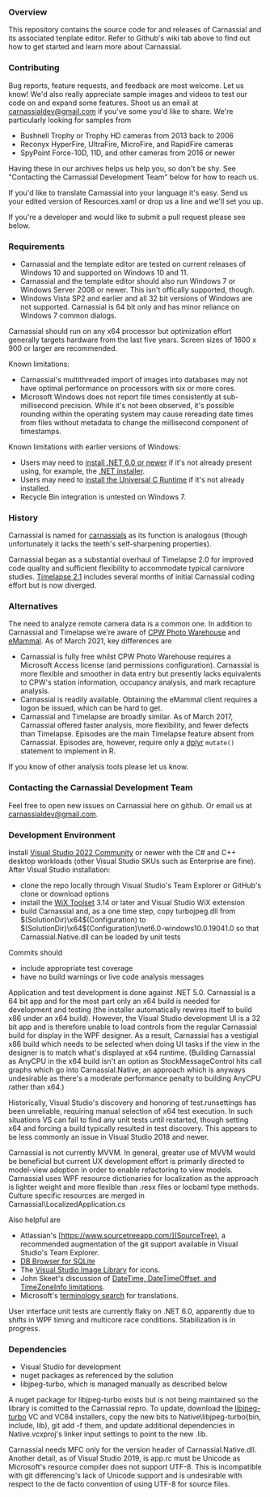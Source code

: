 ﻿### Overview
This repository contains the source code for and releases of Carnassial and its associated tenplate editor. Refer to Github's wiki
tab above to find out how to get started and learn more about Carnassial.

### Contributing
Bug reports, feature requests, and feedback are most welcome. Let us know!  We'd also really appreciate sample images and videos 
to test our code on and expand some features. Shoot us an email at carnassialdev@gmail.com if you've some you'd like to share. 
We're particularly looking for samples from

* Bushnell Trophy or Trophy HD cameras from 2013 back to 2006
* Reconyx HyperFire, UltraFire, MicroFire, and RapidFire cameras
* SpyPoint Force-10D, 11D, and other cameras from 2016 or newer

Having these in our archives helps us help you, so don't be shy. See "Contacting the Carnassial Development Team" below for how to
reach us.

If you'd like to translate Carnassial into your language it's easy. Send us your edited version of Resources.xaml or drop us a 
line and we'll set you up.

If you're a developer and would like to submit a pull request please see below.

### Requirements
* Carnassial and the template editor are tested on current releases of Windows 10 and supported on Windows 10 and 11.
* Carnassial and the template editor should also run Windows 7 or Windows Server 2008 or newer. This isn't offically supported, 
though.
* Windows Vista SP2 and earlier and all 32 bit versions of Windows are not supported. Carnassial is 64 bit only and has minor 
reliance on Windows 7 common dialogs.

Carnassial should run on any x64 processor but optimization effort generally targets hardware from the last five years. Screen 
sizes of 1600 x 900 or larger are recommended.

Known limitations:

* Carnassial's multithreaded import of images into databases may not have optimal performance on processors with six or more cores.
* Microsoft Windows does not report file times consistently at sub-millisecond precision. While it's not been observed, it's 
possible rounding within the operating system may cause rereading date times from files without metadata to change the millisecond
component of timestamps.

Known limitations with earlier versions of Windows:

* Users may need to [install .NET 6.0 or newer](https://docs.microsoft.com/en-us/dotnet/framework/migration-guide/versions-and-dependencies) if 
it's not already present using, for example, the [.NET installer](https://dotnet.microsoft.com/download).
* Users may need to [install the Universal C Runtime](https://www.microsoft.com/en-us/download/details.aspx?id=48234) if it's not already installed.
* Recycle Bin integration is untested on Windows 7.

### History
Carnassial is named for [carnassials](https://en.wikipedia.org/wiki/Carnassial) as its function is analogous (though unfortunately
it lacks the teeth's self-sharpening properties).

Carnassial began as a substantial overhaul of Timelapse 2.0 for improved code quality and sufficient flexibility to accommodate 
typical  carnivore studies. [Timelapse 2.1](http://saul.cpsc.ucalgary.ca/timelapse/pmwiki.php?n=Main.HomePage) includes several
months of initial Carnassial coding effort but is now diverged.

### Alternatives
The need to analyze remote camera data is a common one. In addition to Carnassial and Timelapse we're aware of 
[CPW Photo Warehouse​](http://cpw.state.co.us/learn/Pages/ResearchMammalsSoftware.aspx) and [eMammal](http://emammal.si.edu/). 
As of March 2021, key differences are

* Carnassial is fully free whilst CPW Photo Warehouse​ requires a Microsoft Access license (and permissions configuration). 
Carnassial is more flexible and  smoother in data entry but presently lacks equivalents to CPW's station information, occupancy 
analysis, and mark recapture analysis. 
* Carnassial is readily available. Obtaining the eMammal client requires a logon be issued, which can be hard to get.
* Carnassial and Timelapse are broadly similar. As of March 2017, Carnassial offered faster analysis, more flexibility, and fewer
defects than Timelapse. Episodes are the main Timelapse feature absent from Carnassial. Episodes are, however, require only a 
[dplyr](https://r4ds.had.co.nz/) `mutate()` statement to implement in R.

If you know of other analysis tools please let us know.

### Contacting the Carnassial Development Team
Feel free to open new issues on Carnassial here on github. Or email us at carnassialdev@gmail.com.

### Development Environment
Install [Visual Studio 2022 Community](https://www.visualstudio.com/en-us/products/visual-studio-community-vs.aspx) or newer 
with the C# and C++ desktop workloads (other Visual Studio SKUs such as Enterprise are fine). After Visual Studio installation:

* clone the repo locally through Visual Studio's Team Explorer or GitHub's clone or download options
* install the [WiX Toolset](http://wixtoolset.org/releases/) 3.14 or later and Visual Studio WiX extension
* build Carnassial and, as a one time step, copy turbojpeg.dll from $(SolutionDir)\x64\$(Configuration) to $(SolutionDir)\x64\$(Configuration)\net6.0-windows10.0.19041.0
so that Carnassial.Native.dll can be loaded by unit tests

Commits should

* include appropriate test coverage
* have no build warnings or live code analysis messages

Application and test development is done against .NET 5.0. Carnassial is a 64 bit app and for the most part only an x64 build 
is needed for development and testing (the installer automatically rewires itself to build x86 under an x64 build). However, 
the Visual Studio development UI is a 32 bit app and is therefore unable to load controls from the regular Carnassial build for
display in the WPF designer. As a result, Carnassial has a vestigial x86 build which needs to be selected when doing UI tasks if 
the view in the designer is to match what's displayed at x64 runtime. (Building Carnassial as AnyCPU in the x64 build isn't an 
option as StockMessageControl hits call graphs which go into Carnassial.Native, an approach which is anyways undesirable as 
there's a moderate performance penalty to building AnyCPU rather than x64.)

Historically, Visual Studio's discovery and honoring of test.runsettings has been unreliable, requiring manual selection of x64 
test execution. In such situations VS can fail to find any unit tests until restarted, though setting x64 and forcing a build 
typically resulted in test discovery. This appears to be less commonly an issue in Visual Studio 2018 and newer.

Carnassial is not currently MVVM. In general, greater use of MVVM would be beneficial but current UX development effort is 
primarily directed to model-view adoption in order to enable refactoring to view models. Carnassial uses WPF resource 
dictionaries for localization as the approach is lighter weight and more flexible than .resx files or locbaml type methods. 
Culture specific resources are merged in Carnassial\LocalizedApplication.cs

Also helpful are

* Atlassian's [https://www.sourcetreeapp.com/](SourceTree), a recommended augmentation of the git support available in Visual Studio's Team Explorer.
* [DB Browser for SQLite](http://sqlitebrowser.org/)
* The [Visual Studio Image Library](https://msdn.microsoft.com/en-us/library/ms246582.aspx) for icons.
* John Skeet's discussion of [DateTime, DateTimeOffset, and TimeZoneInfo limitations](http://blog.nodatime.org/2011/08/what-wrong-with-datetime-anyway.html).
* Microsoft's [terminology search](https://www.microsoft.com/en-us/language) for translations.

User interface unit tests are currently flaky on .NET 6.0, apparently due to shifts in WPF timing and multicore race conditions. 
Stabilization is in progress.

### Dependencies
* Visual Studio for development
* nuget packages as referenced by the solution
* libjpeg-turbo, which is managed manually as described below

A nuget package for libjpeg-turbo exists but is not being maintained so the library is comitted to the Carnassial repro. To 
update, download the [libjpeg-turbo](https://libjpeg-turbo.org/) VC and VC64 installers, copy the new bits to 
Native\libjpeg-turbo\{bin, include, lib}, git add -f them, and update additional dependencies in Native.vcxproj's linker input
settings to point to the new .lib.

Carnassial needs MFC only for the version header of Carnassial.Native.dll. Another detail, as of Visual Studio 2019, is 
app.rc must be Unicode as Microsoft's resource compiler does not support UTF-8. This is incompatible with git differencing's 
lack of Unicode support and is undesirable with respect to the de facto convention of using UTF-8 for source files.
